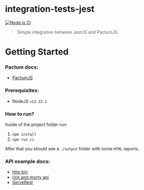 # integration-tests-jest

[![Node.js CI](https://github.com/maiconalano/integration-test-jest/actions/workflows/node.js.yml/badge.svg?branch=main&event=status)](https://github.com/maiconalano/integration-test-jest/actions/workflows/node.js.yml)

> Simple integration between JestJS and PactumJS.

# Getting Started

### Pactum docs:
 - [PactumJS](https://pactumjs.github.io/api/api/table-of-contents.html)

### Prerequisites:
 - NodeJS `v12.22.1`

### How to run?

Inside of the project folder run:

 1. `npm install`
 1. `npm run ci`

After that you should see a `./output` folder with some `HTML` reports.

### API example docs:
 - [http bin](http://httpbin.org/)
 - [rick and morty api](https://rickandmortyapi.com/documentation/#rest)
 - [ServeRest](https://serverest.dev)
